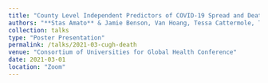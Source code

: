 ```yaml
---
title: "County Level Independent Predictors of COVID-19 Spread and Death in the United States"
authors: "**Stas Amato** & Jamie Benson, Van Hoang, Tessa Cattermole, Turner Osler, David Hosmer, Ajai Malhotra"
collection: talks
type: "Poster Presentation"
permalink: /talks/2021-03-cugh-death
venue: "Consortium of Universities for Global Health Conference"
date: 2021-03-01
location: "Zoom"
---
```

